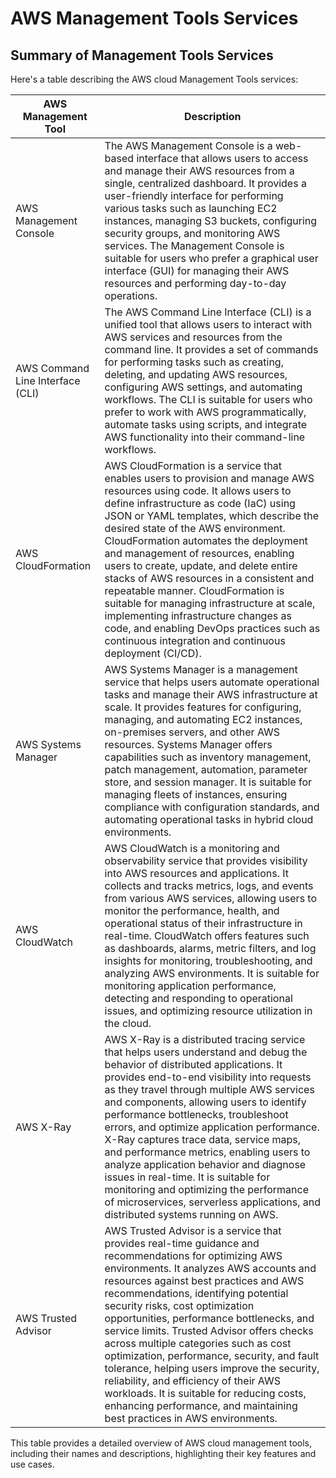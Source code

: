 # AWS Management Tools Services

## Summary of Management Tools Services

Here's a table describing the AWS cloud Management Tools services:

| AWS Management Tool   | Description                                                                                                                                                                                                                                                                                                                                                                                                                                                                                                               |
|------------------------|---------------------------------------------------------------------------------------------------------------------------------------------------------------------------------------------------------------------------------------------------------------------------------------------------------------------------------------------------------------------------------------------------------------------------------------------------------------------------------------------------------------------------|
| AWS Management Console | The AWS Management Console is a web-based interface that allows users to access and manage their AWS resources from a single, centralized dashboard. It provides a user-friendly interface for performing various tasks such as launching EC2 instances, managing S3 buckets, configuring security groups, and monitoring AWS services. The Management Console is suitable for users who prefer a graphical user interface (GUI) for managing their AWS resources and performing day-to-day operations.                                                                                                                                                                      |
| AWS Command Line Interface (CLI) | The AWS Command Line Interface (CLI) is a unified tool that allows users to interact with AWS services and resources from the command line. It provides a set of commands for performing tasks such as creating, deleting, and updating AWS resources, configuring AWS settings, and automating workflows. The CLI is suitable for users who prefer to work with AWS programmatically, automate tasks using scripts, and integrate AWS functionality into their command-line workflows.                                                                                                                                                       |
| AWS CloudFormation     | AWS CloudFormation is a service that enables users to provision and manage AWS resources using code. It allows users to define infrastructure as code (IaC) using JSON or YAML templates, which describe the desired state of the AWS environment. CloudFormation automates the deployment and management of resources, enabling users to create, update, and delete entire stacks of AWS resources in a consistent and repeatable manner. CloudFormation is suitable for managing infrastructure at scale, implementing infrastructure changes as code, and enabling DevOps practices such as continuous integration and continuous deployment (CI/CD). |
| AWS Systems Manager     | AWS Systems Manager is a management service that helps users automate operational tasks and manage their AWS infrastructure at scale. It provides features for configuring, managing, and automating EC2 instances, on-premises servers, and other AWS resources. Systems Manager offers capabilities such as inventory management, patch management, automation, parameter store, and session manager. It is suitable for managing fleets of instances, ensuring compliance with configuration standards, and automating operational tasks in hybrid cloud environments.                                                                                                                                                                                                                                            |
| AWS CloudWatch         | AWS CloudWatch is a monitoring and observability service that provides visibility into AWS resources and applications. It collects and tracks metrics, logs, and events from various AWS services, allowing users to monitor the performance, health, and operational status of their infrastructure in real-time. CloudWatch offers features such as dashboards, alarms, metric filters, and log insights for monitoring, troubleshooting, and analyzing AWS environments. It is suitable for monitoring application performance, detecting and responding to operational issues, and optimizing resource utilization in the cloud.                                                                                                                                                         |
| AWS X-Ray              | AWS X-Ray is a distributed tracing service that helps users understand and debug the behavior of distributed applications. It provides end-to-end visibility into requests as they travel through multiple AWS services and components, allowing users to identify performance bottlenecks, troubleshoot errors, and optimize application performance. X-Ray captures trace data, service maps, and performance metrics, enabling users to analyze application behavior and diagnose issues in real-time. It is suitable for monitoring and optimizing the performance of microservices, serverless applications, and distributed systems running on AWS.                                                                                                                                                          |
| AWS Trusted Advisor    | AWS Trusted Advisor is a service that provides real-time guidance and recommendations for optimizing AWS environments. It analyzes AWS accounts and resources against best practices and AWS recommendations, identifying potential security risks, cost optimization opportunities, performance bottlenecks, and service limits. Trusted Advisor offers checks across multiple categories such as cost optimization, performance, security, and fault tolerance, helping users improve the security, reliability, and efficiency of their AWS workloads. It is suitable for reducing costs, enhancing performance, and maintaining best practices in AWS environments.                                                                                                               |

This table provides a detailed overview of AWS cloud management tools, including their names and descriptions, highlighting their key features and use cases.
